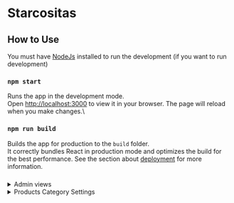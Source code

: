 # Starcositas

## How to Use
You must have [NodeJs](https://nodejs.org/en) installed to run the development (if you want to run development)
### `npm start`
Runs the app in the development mode.\
Open [http://localhost:3000](http://localhost:3000) to view it in your browser.
The page will reload when you make changes.\

### `npm run build`
Builds the app for production to the `build` folder.\
It correctly bundles React in production mode and optimizes the build for the best performance.
See the section about [deployment](https://facebook.github.io/create-react-app/docs/deployment) for more information.

### 

<details> 
<summary> Admin views</summary>

### Users list
![User list](https://awo.jpruezkiez.com/sc7zDq.png)

### Specific user profile

![User Profile via admin view](https://awo.jpruezkiez.com/618dNU.png)
**Note: user personal profile resembles the image above**

 ### Admin orders view

![Orders View](https://awo.jpruezkiez.com/qOKhzn.png)

</details>


<details> 
<summary> Products Category Settings</summary>

### Category settings

You may add as many categories as you need via the **Navbar** component, this will trigger the category set State as defined in the **Context.js** file.

![Navbar  with 1 category](https://awo.jpruezkiez.com/Uf7Wt6.png)

***You may adjust the filtering criteria for the products in the context file:***
![contextfilter](https://awo.jpruezkiez.com/M1zGuL.png)

</details>